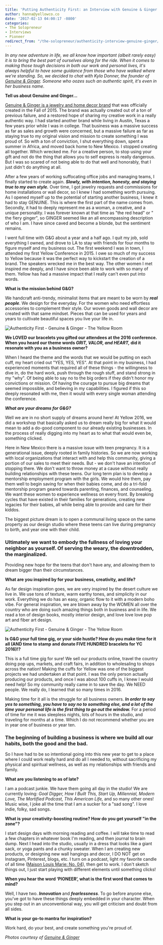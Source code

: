```yaml
---
title: 'Putting Authenticity First: an Interview with Genuine & Ginger'
author: hanna@yellowco.co
date: '2017-02-13 04:00:17 -0800'
categories:
- The Solopreneur
- Interviews
- Pioneer
redirect_from: "/the-solopreneur/authenticity-interview-genuine-ginger/"
---
```


_In any new adventure in life, we all know how important (albeit rarely easy) it is to bring the best part of ourselves along for the ride. When it comes to making those tough decisions in both our work and personal lives, it's always helpful to have some guidance from those who have walked where we're standing. So, we decided to chat with Kyla Donner, the founder of [Genuine & Ginger](http://www.genuineandginger.com/). Someone who oozes such an authentic spirit, it's even in her business name._

**Tell us about Genuine and Ginger...**

[Genuine & Ginger is a jewelry and home decor brand](http://www.genuineandginger.com/) that was officially created in the Fall of 2015\. The brand was actually created out of a ton of previous failure, and a restored hope of sharing my creative work in a really authentic way. I had started another brand while living in Austin, Texas a few years prior while I was in college. That business was a massive success as far as sales and growth were concerned, but a massive failure as far as staying true to my original vision and mission to create something I was proud of. So with a ton of conviction, I shut everything down, spent a summer in Africa, and moved back home to New Mexico. I stopped creating all together. Which wrecked me. For a creative person, to stop using your gift and not do the thing that allows you to self express is really dangerous. But I was so scared of not being able to do that well and honorably, that I just didn't do anything at all.

After a few years of working suffocating office jobs and managing teams, I finally started to create again. _**Slowly, with intention, honesty, and staying true to my own style.**_ Over time, I got jewelry requests and commissions for home installations or wall decor, so I knew I had something worth pursuing. As I opened myself up to the potential of starting another business, I knew it had to stay GENUINE. This is where the first part of the name comes from. Secondly, it had to deeply represent me as a woman, a creative, and a unique personality. I was forever known at that time as "the red head" or " the fiery ginger", so GINGER seemed like an all encompassing description of who I am. I have since caved and become a blonde, but the sentiment remains.

I went full time with G&G about a year and a half ago. I quit my job, sold everything I owned, and drove to LA to stay with friends for four months to figure myself and my business out. The first weekend I was in town, I attended my first Yellow Conference in 2015\. I owe so much of my success to Yellow because it was the perfect way to kickstart the creation of a brand. The speakers wrecked me in the best way. The other women I met inspired me deeply, and I have since been able to work with so many of them. Yellow has had a massive impact that I really can't even put into words.  

**What is the mission behind G&G?**

We handcraft anti-trendy, minimalist items that are meant to be worn by _**real people**_. We design for the everyday. For the women who need effortless accessories to complement their style. Our woven goods and wall decor are created with that same mindset. Pieces that can be used for years and years to cultivate beautiful spaces you live your life in.

![Authenticity First - Genuine & Ginger - The Yellow Room](https://s3.amazonaws.com/yellow-files/blog/2017/02/IMG_2991.jpg)

**We LOVED our bracelets you gifted our attendees at the 2016 conference. When you heard our theme words _GRIT, VALOR, and HEART,_ did it resonate with you as a business owner?**

When I heard the theme and the words that we would be putting on each cuff, my heart cried out "YES, YES, YES". At that point in my business, I had experienced moments that required all of these things - the willingness to dive in, do the hard work, push through the rough stuff, and stand strong in my "why". Of being able to say no to the big orders if they didn't honor my convictions or mission. Of having the courage to pursue big dreams that seemed impossible, and believing in my capabilities. I figured if this so deeply resonated with me, then it would with every single woman attending the conference.

_**What are your dreams for G&G?**_

Well we are in no short supply of dreams around here! At Yellow 2016, we did a workshop that basically asked us to dream really big for what it would mean to add a do-good component to our already existing businesses. In the process of really digging into my heart as to what that would even be, something clicked.

Here in New Mexico there is a massive issue with teen pregnancy. It is a generational issue, deeply rooted in family histories. So we are now working with local organizations that interact with and help this community, giving a portion of our sales to meet their needs. But - we don't have an intention of stopping there. We don't want to throw money at a cause without really building relationships with these teens. Our long term plan is to develop a mentorship employment program with the girls. We would hire them, pay them well to begin saving for when their babies come, and do a tri-fold mentorship program geared towards parenting, finances, and counseling. We want these women to experience wellness on every front. By breaking cycles that have existed in their families for generations, creating new legacies for their babies, all while being able to provide and care for their kiddos.

The biggest picture dream is to open a communal living space on the same property as our design studio where these teens can live during pregnancy to birth, and year one with their child.

### **Ultimately we want to embody the fullness of loving your neighbor as yourself. Of serving the weary, the downtrodden, the marginalized.**

Providing new hope for the teens that don't have any, and allowing them to dream bigger than their circumstances.

**What are you inspired by for your business, creativity, and life?**

As far design inspiration goes, we are very inspired by the desert culture we live in. We use tons of texture, warm earthy tones, and simplicity in our work. Everything we do has an easy, organic flow to it with a modern boho vibe. For general inspiration, we are blown away by the WOMEN all over the country who are doing such amazing things both in business and in life. We read a ton of design books, mostly interior design, and love love love pop art and fiber art design.

![Authenticity First - Genuine & Ginger - The Yellow Room](https://s3.amazonaws.com/yellow-files/blog/2017/02/IMG_5563.jpg)

**Is G&G your full time gig, or your side hustle? How do you make time for it all (AND time to stamp and donate FIVE HUNDRED bracelets for YC 2016)!?**

This is a full time gig for sure! We sell our products online, travel the country doing pop ups, markets, and craft fairs, in addition to wholesaling to shops across the nation! Making the cuffs for Yellow was one of the biggest projects we had undertaken at that point. I was the only person actually producing our products, and once I was about 100 cuffs in, I knew I would need help! So my community really came in to save the day. We NEED people. We really do, I learned that so many times in 2016\.

Making time for it all is the struggle for all business owners. _**In order to say yes to something, you have to say no to something else, and a lot of the time your personal life is the first thing to go out the window.**_ For a period of time for me it was sleepless nights, lots of hours in the studio, and traveling for months at a time. Which I do not recommend whether you are in year one of business or year ten.

### **The beginning of building a business is where we build all our habits, both the good and the bad.**

So I have had to be so intentional going into this new year to get to a place where I could work really hard and do all I needed to, without sacrificing my physical and spiritual wellness, as well as my relationships with friends and family.

**What are you listening to as of late?**

I am a podcast junkie. We have them going all day in the studio! We are currently loving: _Goal Digger, How I Built This, Start Up, Millennial, Modern Love, The Mortified Podcast, This American Life,_ and so many other ones! Music wise, I joke all the time that I am a sucker for a "sad song". I love indie, folky, sad songs.  

**What is your creativity-boosting routine? How do you get yourself "in the zone"?**

I start design days with morning reading and coffee. I will take time to read a few chapters in whatever book I'm reading, and then journal to brain dump. Next I head into the studio, usually in a dress that looks like a giant sack, or yoga pants and a chunky sweater. When I am creating new products, or designing new wall hangings and decor, I DO NOT get on Instagram, Pinterest, blogs, etc. I turn on a podcast, light my favorite candle of all time ([Maison Louis Marie: No. 04](https://maisonlouismarie.com/collections/candles/products/no-04-bois-de-balincourt)), then get to work. I don't sketch things out, I just start playing with different elements until something clicks!

**When you hear the word ‘PIONEER’, what is the first word that comes to mind?**

Well, I have two. _**Innovation**_ and _**fearlessness**_. To go before anyone else, you've got to have these things deeply embedded in your character. When you step out in an unconventional way, you will get criticism and doubt from all sides.

**What is your go-to mantra for inspiration?**

Work hard, do your best, and create something you're proud of.

_Photos courtesy of [Genuine & Ginger](http://www.genuineandginger.com/)_
